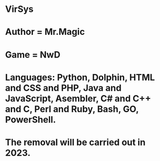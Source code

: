 # VirSys
# Author = Mr.Magic
# Game = NwD
# Languages: Python, Dolphin, HTML and CSS and PHP, Java and JavaScript, Asembler, C# and C++ and C, Perl and Ruby, Bash, GO, PowerShell.
# The removal will be carried out in 2023.

